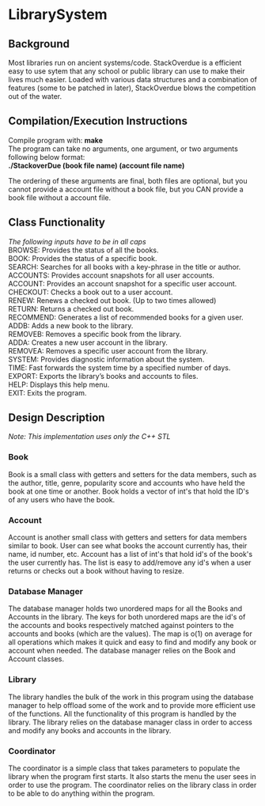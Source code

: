 # LibrarySystem

## Background  
Most libraries run on ancient systems/code.  StackOverdue is a efficient easy to use sytem that any school or public library can use to make their lives much easier.  Loaded with various data structures and a combination of features (some to be patched in later), StackOverdue blows the competition out of the water.  
  
## Compilation/Execution Instructions  
Compile program with: **make**  
The program can take no arguments, one argument, or two arguments following below format:  
**./StackoverDue (book file name) (account file name)**  
  
The ordering of these arguments are final, both files are optional, but you cannot provide a account file without a book file, but you CAN provide a book file without a account file.  
  
## Class Functionality  
*The following inputs have to be in all caps*  
BROWSE: Provides the status of all the books.  
BOOK: Provides the status of a specific book.  
SEARCH: Searches for all books with a key-phrase in the title or author.  
ACCOUNTS: Provides account snapshots for all user accounts.  
ACCOUNT: Provides an account snapshot for a specific user account.  
CHECKOUT: Checks a book out to a user account.  
RENEW: Renews a checked out book. (Up to two times allowed)  
RETURN: Returns a checked out book.  
RECOMMEND: Generates a list of recommended books for a given user.  
ADDB: Adds a new book to the library.  
REMOVEB: Removes a specific book from the library.  
ADDA: Creates a new user account in the library.  
REMOVEA: Removes a specific user account from the library.  
SYSTEM: Provides diagnostic information about the system.  
TIME: Fast forwards the system time by a specified number of days.  
EXPORT: Exports the library’s books and accounts to files.  
HELP: Displays this help menu.  
EXIT: Exits the program.  
  
## Design Description  
*Note: This implementation uses only the C++ STL*  
  
### Book  
Book is a small class with getters and setters for the data members, such as the author, title, genre, popularity score and accounts who have held the book at one time or another. Book holds a vector of int's that hold the ID's of any users who have the book.  
  
### Account
Account is another small class with getters and setters for data members similar to book. User can see what books the account currently has, their name, id number, etc. Account has a list of int's that hold id's of the book's the user currently has.  The list is easy to add/remove any id's when a user returns or checks out a book without having to resize.  
  
### Database Manager  
The database manager holds two unordered maps for all the Books and Accounts in the library. The keys for both unordered maps are the id's of the accounts and books respectively matched against pointers to the accounts and books (which are the values). The map is o(1) on average for all operations which makes it quick and easy to find and modify any book or account when needed. The database manager relies on the Book and Account classes.  
  
### Library
The library handles the bulk of the work in this program using the database manager to help offload some of the work and to provide more efficient use of the functions.  All the functionality of this program is handled by the library.  The library relies on the database manager class in order to access and modify any books and accounts in the library.  
  
### Coordinator
The coordinator is a simple class that takes parameters to populate the library when the program first starts. It also starts the menu the user sees in order to use the program. The coordinator relies on the library class in order to be able to do anything within the program.
